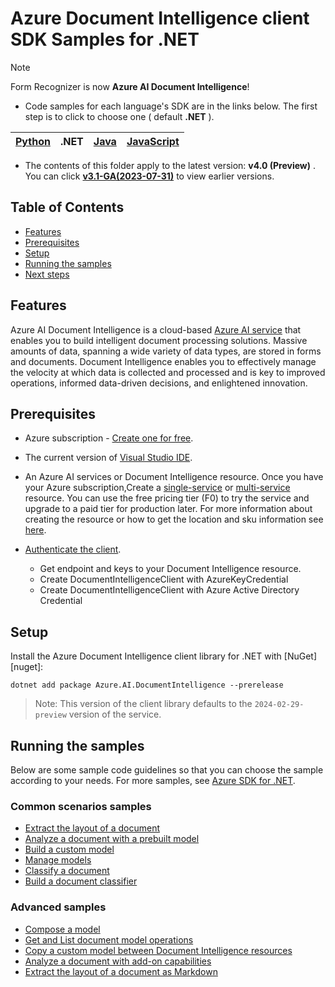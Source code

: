 # Azure Document Intelligence client SDK Samples for .NET
> [!NOTE]
> Form Recognizer is now **Azure AI Document Intelligence**!
- Code samples for each language's SDK are in the links below. The first step is to click to choose one ( default **.NET** ).

|[Python](.NET(v4.0))| .NET|[Java](Java(v4.0))| [JavaScript](JavaScript(v4.0))|
| --- | --- | --- | --- |

-  The contents of this folder apply to the latest version: **v4.0 (Preview)** . 
You can click  **[v3.1-GA(2023-07-31)](../../v3.1-GA(2023-07-31)/.NET(v3.1))**  to view earlier versions.
## **Table of Contents**

- [Features](#features)
- [Prerequisites](#prerequisites)
- [Setup](#setup)
- [Running the samples](#running-the-samples)
- [Next steps](#next-steps)

## **Features**
Azure AI Document Intelligence is a cloud-based [Azure AI service](https://learn.microsoft.com/en-us/azure/ai-services/?view=doc-intel-4.0.0) that enables you to build intelligent document processing solutions. Massive amounts of data, spanning a wide variety of data types, are stored in forms and documents. Document Intelligence enables you to effectively manage the velocity at which data is collected and processed and is key to improved operations, informed data-driven decisions, and enlightened innovation.

## **Prerequisites**
* Azure subscription - [Create one for free](https://azure.microsoft.com/free/ai-services/).
* The current version of [Visual Studio IDE](https://visualstudio.microsoft.com/vs/).

* An Azure AI services or Document Intelligence resource. Once you have your Azure subscription,Create a [single-service](https://aka.ms/single-service) or [multi-service](https://aka.ms/multi-service) resource. You can use the free pricing tier (F0) to try the service and upgrade to a paid tier for production later.
For more information about creating the resource or how to get the location and sku information see [here][cognitive_resource_cli].
* [Authenticate the client](https://github.com/Azure/azure-sdk-for-net/blob/main/sdk/documentintelligence/Azure.AI.DocumentIntelligence/README.md#authenticate-the-client).
  * Get endpoint and keys to your Document Intelligence resource.
  * Create DocumentIntelligenceClient with AzureKeyCredential
  * Create DocumentIntelligenceClient with Azure Active Directory Credential



## **Setup**

Install the Azure Document Intelligence client library for .NET with [NuGet][nuget]:

```dotnetcli
dotnet add package Azure.AI.DocumentIntelligence --prerelease
```
> Note: This version of the client library defaults to the `2024-02-29-preview` version of the service.


## **Running the samples**
Below are some sample code guidelines so that you can choose the sample according to your needs. For more samples, see [Azure SDK for .NET](https://github.com/Azure/azure-sdk-for-net/tree/main/sdk/documentintelligence/Azure.AI.DocumentIntelligence).


### Common scenarios samples
- [Extract the layout of a document](Sample_ExtractLayout.md)
- [Analyze a document with a prebuilt model](Sample_AnalyzeWithPrebuiltModel.md)
- [Build a custom model](Sample_BuildCustomModel.md)
- [Manage models](Sample_ManageModels.md)
- [Classify a document](Sample_ClassifyDocument.md)
- [Build a document classifier](Sample_BuildDocumentClassifier.md)

### Advanced samples
- [Compose a model](Sample_ModelCompose.md)
- [Get and List document model operations](Sample_GetAndListOperations.md)
- [Copy a custom model between Document Intelligence resources](Sample_CopyCustomModel.md)
- [Analyze a document with add-on capabilities](Sample_AddOnCapabilities.md)
- [Extract the layout of a document as Markdown](Sample_ExtractLayoutAsMarkdown.md)



[cognitive_resource_cli]: https://docs.microsoft.com/azure/cognitive-services/cognitive-services-apis-create-account-cli